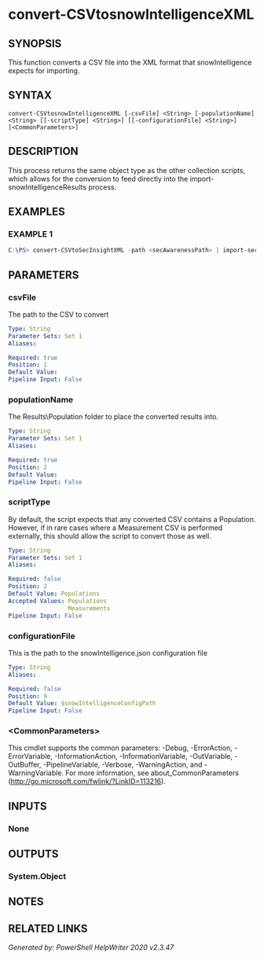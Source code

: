 ﻿# convert-CSVtosnowIntelligenceXML

## SYNOPSIS
This function converts a CSV file into the XML format that snowIntelligence expects for importing.

## SYNTAX
```
convert-CSVtosnowIntelligenceXML [-csvFile] <String> [-populationName] <String> [[-scriptType] <String>] [[-configurationFile] <String>] [<CommonParameters>]
```

## DESCRIPTION
This process returns the same object type as the other collection scripts, which allows for the conversion to feed directly into the import-snowIntelligenceResults process.

## EXAMPLES

### EXAMPLE 1

```powershell
C:\PS> convert-CSVtoSecInsightXML -path <secAwarenessPath> | import-secInsightResults
```

## PARAMETERS

### csvFile
The path to the CSV to convert

```yaml
Type: String
Parameter Sets: Set 1
Aliases: 

Required: true
Position: 1
Default Value: 
Pipeline Input: False
```

### populationName
The Results\\Population folder to place the converted results into.

```yaml
Type: String
Parameter Sets: Set 1
Aliases: 

Required: true
Position: 2
Default Value: 
Pipeline Input: False
```

### scriptType
By default, the script expects that any converted CSV contains a Population.  However, if in rare cases where a Measurement CSV is performed externally, this should allow the script to convert those as well.

```yaml
Type: String
Parameter Sets: Set 1
Aliases: 

Required: false
Position: 2
Default Value: Populations
Accepted Values: Populations
                 Measurements
Pipeline Input: False
```

### configurationFile
This is the path to the snowIntelligence.json configuration file

```yaml
Type: String
Aliases: 

Required: false
Position: 9
Default Value: $snowIntelligenceConfigPath
Pipeline Input: False
```

### \<CommonParameters\>
This cmdlet supports the common parameters: -Debug, -ErrorAction, -ErrorVariable, -InformationAction, -InformationVariable, -OutVariable, -OutBuffer, -PipelineVariable, -Verbose, -WarningAction, and -WarningVariable. For more information, see about_CommonParameters (http://go.microsoft.com/fwlink/?LinkID=113216).

## INPUTS

### None


## OUTPUTS

### System.Object


## NOTES

## RELATED LINKS


*Generated by: PowerShell HelpWriter 2020 v2.3.47*
